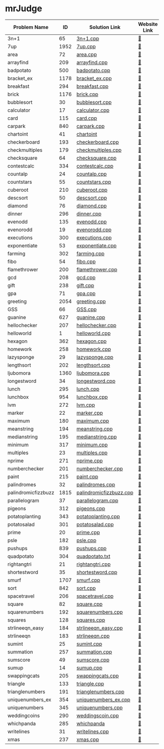 # mrJudge 

| Problem Name | ID | Solution Link | Website Link |
| ------------ | -- | ------------- | ------- |
| 3n+1 | 65 | [3n+1.cpp](./problems/3n+1.cpp) | [🔗](https://dunjudge.me/analysis/problems/65/) |
| 7up | 1952 | [7up.cpp](./problems/7up.cpp) | [🔗](https://dunjudge.me/analysis/problems/1952/) |
| area | 72 | [area.cpp](./problems/area.cpp) | [🔗](https://dunjudge.me/analysis/problems/72/) |
| arrayfind | 209 | [arrayfind.cpp](./problems/arrayfind.cpp) | [🔗](https://dunjudge.me/analysis/problems/209/) |
| badpotato | 500 | [badpotato.cpp](./problems/badpotato.cpp) | [🔗](https://dunjudge.me/analysis/problems/500/) |
| bracket_ex | 1178 | [bracket_ex.cpp](./problems/bracket_ex.cpp) | [🔗](https://dunjudge.me/analysis/problems/1178/) |
| breakfast | 294 | [breakfast.cpp](./problems/breakfast.cpp) | [🔗](https://dunjudge.me/analysis/problems/294/) |
| brick | 1176 | [brick.cpp](./problems/brick.cpp) | [🔗](https://dunjudge.me/analysis/problems/1176/) |
| bubblesort | 30 | [bubblesort.cpp](./problems/bubblesort.cpp) | [🔗](https://dunjudge.me/analysis/problems/30/) |
| calculator | 17 | [calculator.cpp](./problems/calculator.cpp) | [🔗](https://dunjudge.me/analysis/problems/17/) |
| card | 115 | [card.cpp](./problems/card.cpp) | [🔗](https://dunjudge.me/analysis/problems/115/) |
| carpark | 840 | [carpark.cpp](./problems/carpark.cpp) | [🔗](https://dunjudge.me/analysis/problems/840/) |
| chartoint | 41 | [chartoint](./problems/chartoint.cpp) | [🔗](https://dunjudge.me/analysis/problems/41/) |
| checkerboard | 193 | [checkerboard.cpp](./problems/checkerboard.cpp) | [🔗](https://dunjudge.me/analysis/problems/193/) | 
| checkmultiples | 179 | [checkmultiples.cpp](./problems/checkmultiples.cpp) | [🔗](https://dunjudge.me/analysis/problems/179/) |
| checksquare | 64 | [checksquare.cpp](./problems/checksquare.cpp) | [🔗](https://dunjudge.me/analysis/problems/64/) |
| contestcalc | 334 | [contestcalc.cpp](./problems/contestcalc.cpp) | [🔗](https://dunjudge.me/analysis/problems/334/) |
| countalp | 24 | [countalp.cpp](./problems/countalp.cpp) | [🔗](https://dunjudge.me/analysis/problems/24/) |
| countstars | 55 | [countstars.cpp](./problems/countstars.cpp) | [🔗](https://dunjudge.me/analysis/problems/55/) |
| cuberoot | 210 | [cuberoot.cpp](./problems/cuberoot.cpp) | [🔗](https://dunjudge.me/analysis/problems/210/) |
| descsort | 50 | [descsort.cpp](./problems/descsort.cpp) | [🔗](https://dunjudge.me/analysis/problems/50/) |
| diamond | 76 | [diamond.cpp](./problems/diamond.cpp) | [🔗](https://dunjudge.me/analysis/problems/76/) |
| dinner | 296 | [dinner.cpp](./problems/dinner.cpp) | [🔗](https://dunjudge.me/analysis/problems/296/) |
| evenodd | 135 | [evenodd.cpp](./problems/evenodd.cpp) | [🔗](https://dunjudge.me/analysis/problems/135/) |
| evenorodd | 19 | [evenorodd.cpp](./problems/evenorodd.cpp) | [🔗](https://dunjudge.me/analysis/problems/19/) |
| executions | 300 | [executions.cpp](./problems/executions.cpp) | [🔗](https://dunjudge.me/analysis/problems/300/) |
| exponentiate | 53 | [exponentiate.cpp](./problems/exponentiate.cpp) | [🔗](https://dunjudge.me/analysis/problems/53/) |
| farming | 302 | [farming.cpp](./problems/farming.cpp) | [🔗](https://dunjudge.me/analysis/problems/302/) |
| fibo | 54 | [fibo.cpp](./problems/fibo.cpp) | [🔗](https://dunjudge.me/analysis/problems/54/) |
| flamethrower | 200 | [flamethrower.cpp](./problems/flamethrower.cpp) | [🔗](https://dunjudge.me/analysis/problems/200/) |
| gcd | 208 | [gcd.cpp](./problems/gcd.cpp) | [🔗](https://dunjudge.me/analysis/problems/208/) |
| gift | 238 | [gift.cpp](./problems/gift.cpp) | [🔗](https://dunjudge.me/analysis/problems/238/) |
| gpa | 71 | [gpa.cpp](./problems/gpa.cpp) | [🔗](https://dunjudge.me/analysis/problems/71/) |
| greeting | 2054 | [greeting.cpp](./problems/greeting.cpp) | [🔗](https://dunjudge.me/analysis/problems/2054/) |
| GSS | 66 | [GSS.cpp](./problems/GSS.cpp) | [🔗](https://dunjudge.me/analysis/problems/66/) |
| guanine | 627 | [guanine.cpp](./problems/guanine.cpp) | [🔗](https://dunjudge.me/analysis/problems/627/) |
| hellochecker | 207 | [hellochecker.cpp](./problems/hellochecker.cpp) | [🔗](https://dunjudge.me/analysis/problems/207/) |
| helloworld | 1 | [helloworld.cpp](./problems/helloworld.cpp) | [🔗](https://dunjudge.me/analysis/problems/1/) |
| hexagon | 362 | [hexagon.cpp](./problems/hexagon.cpp) | [🔗](https://dunjudge.me/analysis/problems/362/) |
| homework | 258 | [homework.cpp](./problems/homework.cpp) | [🔗](https://dunjudge.me/analysis/problems/258/) |
| lazysponge | 29 | [lazysponge.cpp](./problems/lazysponge.cpp) | [🔗](https://dunjudge.me/analysis/problems/29/) |
| lengthsort | 202 | [lengthsort.cpp](./problems/lengthsort.cpp) | [🔗](https://dunjudge.me/analysis/problems/202/) |
| ljubomora | 1360 | [ljubomora.cpp](./problems/ljubomora.cpp) | [🔗](https://dunjudge.me/analysis/problems/1360/) |
| longestword | 34 | [longestword.cpp](./problems/longestword.cpp) | [🔗](https://dunjudge.me/analysis/problems/34/) |
| lunch | 295 | [lunch.cpp](./problems/lunch.cpp) | [🔗](https://dunjudge.me/analysis/problems/295/) |
| lunchbox | 954 | [lunchbox.cpp](./problems/lunchbox.cpp) | [🔗](https://dunjudge.me/analysis/problems/954/) |
| lvm | 272 | [lvm.cpp](./problems/lvm.cpp) | [🔗](https://dunjudge.me/analysis/problems/272/) |
| marker | 22 | [marker.cpp](./problems/marker.cpp) | [🔗](https://dunjudge.me/analysis/problems/22/) |
| maximum | 180 | [maximum.cpp](./problems/maximum.cpp) | [🔗](https://dunjudge.me/analysis/problems/180/) |
| meanstring | 194 | [meanstring.cpp](./problems/meanstring.cpp) | [🔗](https://dunjudge.me/analysis/problems/194/) |
| medianstring | 195 | [medianstring.cpp](./problems/medianstring.cpp) | [🔗](https://dunjudge.me/analysis/problems/195/) |
| minimum | 317 | [minimum.cpp](./problems/minimum.cpp) | [🔗](https://dunjudge.me/analysis/problems/317/) |
| multiples | 23 | [multiples.cpp](./problems/multiples.cpp) | [🔗](https://dunjudge.me/analysis/problems/23/) |
| nprime | 271 | [nprime.cpp](./problems/nprime.cpp) | [🔗](https://dunjudge.me/analysis/problems/271/) |
| numberchecker | 201 | [numberchecker.cpp](./problems/numberchecker.cpp) | [🔗](https://dunjudge.me/analysis/problems/201/) |
| paint | 215 | [paint.cpp](./problems/paint.cpp) | [🔗](https://dunjudge.me/analysis/problems/215/) |
| palindromes | 32 | [palindromes.cpp](./problems/palindromes.cpp) | [🔗](https://dunjudge.me/analysis/problems/32/) |
| palindromicfizzbuzz | 1815 | [palindromicfizzbuzz.cpp](./problems/palindromicfizzbuzz.cpp) | [🔗](https://dunjudge.me/analysis/problems/1815/) |
| parallelogram | 37 | [parallelogram.cpp](./problems/parallelogram.cpp) | [🔗](https://dunjudge.me/analysis/problems/37/) |
| pigeons | 312 | [pigeons.cpp](./problems/pigeons.cpp) | [🔗](https://dunjudge.me/analysis/problems/312/) |
| potatoplanting | 343 | [potatoplanting.cpp](./problems/potatoplanting.cpp) | [🔗](https://dunjudge.me/analysis/problems/343/) |
| potatosalad | 301 | [potatosalad.cpp](./problems/potatosalad.cpp) | [🔗](https://dunjudge.me/analysis/problems/301/) |
| prime | 20 | [prime.cpp](./problems/prime.cpp) | [🔗](https://dunjudge.me/analysis/problems/20/ƒ) | 
| psle | 182 | [psle.cpp](./problems/psle.cpp) | [🔗](https://dunjudge.me/analysis/problems/182/) |
| pushups | 839 | [pushups.cpp](./problems/pushups.cpp) | [🔗](https://dunjudge.me/analysis/problems/839/) |
| quadpotato | 304 | [quadpotato.txt](./problems/quadpotato.txt) | [🔗](https://dunjudge.me/analysis/problems/304/) |
| rightangtri | 21 | [rightangtri.cpp](./problems/rightangtri.cpp) | [🔗](https://dunjudge.me/analysis/problems/21/) |
| shortestword | 35 | [shortestword.cpp](./problems/shortestword.cpp) | [🔗](https://dunjudge.me/analysis/problems/35/) |
| smurf | 1707 | [smurf.cpp](./problems/smurf.cpp) | [🔗](https://dunjudge.me/analysis/problems/1707/) |
| sort | 842 | [sort.cpp](./problems/sort.cpp) | [🔗](https://dunjudge.me/analysis/problems/842/) |
| spacetravel | 206 | [spacetravel.cpp](./problems/spacetravel.cpp) | [🔗](https://dunjudge.me/analysis/problems/206/) |
| square | 82 | [square.cpp](./problems/square.cpp) | [🔗](https://dunjudge.me/analysis/problems/82/) | 206 | [spacetravel.cpp](./problems/spacetravel.cpp) | [🔗](https://dunjudge.me/analysis/problems/206/) |
| squarenumbers | 192 | [squarenumbers.cpp](./problems/squarenumbers.cpp) | [🔗](https://dunjudge.me/analysis/problems/192/) |
| squares | 128 | [squares.cpp](./problems/squares.cpp) | [🔗](https://dunjudge.me/analysis/problems/128/) |
| strlineeqn_easy | 184 | [strlineeqn_easy.cpp](./problems/strlineeqn_easy.cpp) | [🔗](https://dunjudge.me/analysis/problems/184/) |
| strlineeqn | 183 | [strlineeqn.cpp](./strlineeqn.cpp) | [🔗](https://dunjudge.me/analysis/problems/183/) |
| sumint | 25 | [sumint.cpp](./problems/sumint.cpp) | [🔗](https://dunjudge.me/analysis/problems/25/) |
| summation | 257 | [summation.cpp](./problems/summation.cpp) | [🔗](https://dunjudge.me/analysis/problems/257/) |
| sumscore | 49 | [sumscore.cpp](./problems/sumscore.cpp) | [🔗](https://dunjudge.me/analysis/problems/49/) |
| sumup | 14 | [sumup.cpp](./problems/sumup.cpp) | [🔗](https://dunjudge.me/analysis/problems/14/) |
| swappingcats | 205 | [swappingcats.cpp](./problems/swappingcats.cpp) | [🔗](https://dunjudge.me/analysis/problems/205/) |
| triangle | 133 | [triangle.cpp](./problems/triangle.cpp) | [🔗](https://dunjudge.me/analysis/problems/133/) |
| trianglenumbers | 191 | [trianglenumbers.cpp](./problems/trianglenumbers.cpp) | [🔗](https://dunjudge.me/analysis/problems/191/) |
| uniquenumbers_ex | 354 | [uniquenumbers_ex.cpp](./problems/uniquenumbers_ex.cpp) | [🔗](https://dunjudge.me/analysis/problems/354/) |
| uniquenumbers | 345 | [uniquenumbers.cpp](./problems/uniquenumbers.cpp) | [🔗](https://dunjudge.me/analysis/problems/345/) |
| weddingcoins | 290 | [weddingscoin.cpp](./problems/weddingcoins.cpp) | [🔗](https://dunjudge.me/analysis/problems/290/) |
| whichpanda | 285 | [whichpanda](./problems/whichpanda.cpp) | [🔗](https://dunjudge.me/analysis/problems/285/) |
| writelines | 31 | [writelines.cpp](./problems/writelines.cpp) | [🔗](https://dunjudge.me/analysis/problems/31/) |
| xmas | 237 | [xmas.cpp](./problems/xmas.cpp) | [🔗](https://dunjudge.me/analysis/problems/237/) |